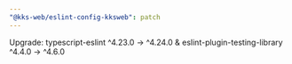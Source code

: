 ```yaml
---
"@kks-web/eslint-config-kksweb": patch
---
```


Upgrade: typescript-eslint ^4.23.0 → ^4.24.0 & eslint-plugin-testing-library ^4.4.0 → ^4.6.0
